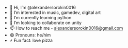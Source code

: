 - 👋 Hi, I’m @alexandersorokin0016
- 👀 I’m interested in music, gamedev, digital art
- 🌱 I’m currently learning python
- 💞️ I’m looking to collaborate on unity
- 📫 How to reach me - alexandersorokin0016@gmail.com
- 😄 Pronouns: he/him
- ⚡ Fun fact: love pizza

<!---
alexandersorokin0016/alexandersorokin0016 is a ✨ special ✨ repository because its `README.md` (this file) appears on your GitHub profile.
You can click the Preview link to take a look at your changes.
--->
